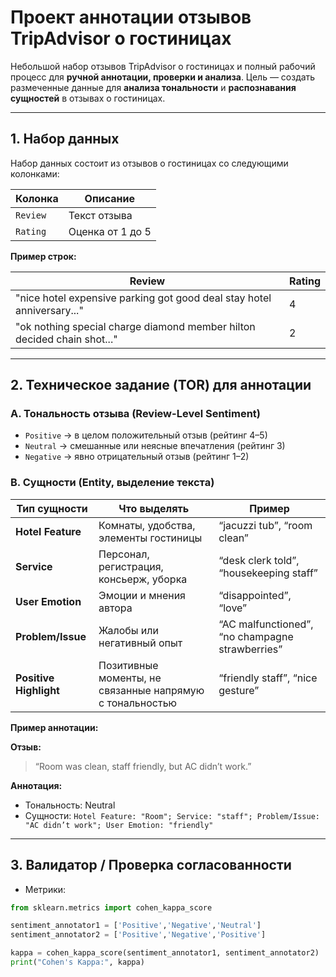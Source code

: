 # Проект аннотации отзывов TripAdvisor о гостиницах

Небольшой набор отзывов TripAdvisor о гостиницах и полный рабочий процесс для **ручной аннотации, проверки и анализа**. Цель — создать размеченные данные для **анализa тональности** и **распознавания сущностей** в отзывах о гостиницах.

---

## **1. Набор данных**

Набор данных состоит из отзывов о гостиницах со следующими колонками:

| Колонка  | Описание |
|---------|-------------|
| `Review` | Текст отзыва |
| `Rating` | Оценка от 1 до 5 |

**Пример строк:**

| Review | Rating |
|--------|--------|
| "nice hotel expensive parking got good deal stay hotel anniversary..." | 4 |
| "ok nothing special charge diamond member hilton decided chain shot..." | 2 |

---

## **2. Техническое задание (TOR) для аннотации**

### **A. Тональность отзыва (Review-Level Sentiment)**
- `Positive` → в целом положительный отзыв (рейтинг 4–5)  
- `Neutral` → смешанные или неясные впечатления (рейтинг 3)  
- `Negative` → явно отрицательный отзыв (рейтинг 1–2)  

### **B. Сущности (Entity, выделение текста)**

| Тип сущности       | Что выделять                                     | Пример |
|-------------------|-------------------------------------------------|---------|
| **Hotel Feature**   | Комнаты, удобства, элементы гостиницы           | “jacuzzi tub”, “room clean” |
| **Service**         | Персонал, регистрация, консьерж, уборка        | “desk clerk told”, “housekeeping staff” |
| **User Emotion**    | Эмоции и мнения автора                          | “disappointed”, “love” |
| **Problem/Issue**   | Жалобы или негативный опыт                      | “AC malfunctioned”, “no champagne strawberries” |
| **Positive Highlight** | Позитивные моменты, не связанные напрямую с тональностью | “friendly staff”, “nice gesture” |

**Пример аннотации:**

**Отзыв:**  
> “Room was clean, staff friendly, but AC didn’t work.”  

**Аннотация:**  
- Тональность: Neutral  
- Сущности: `Hotel Feature: "Room"; Service: "staff"; Problem/Issue: "AC didn’t work"; User Emotion: "friendly"`

---

## **3. Валидатор / Проверка согласованности**

 
- Метрики:  


```python
from sklearn.metrics import cohen_kappa_score

sentiment_annotator1 = ['Positive','Negative','Neutral']
sentiment_annotator2 = ['Positive','Negative','Positive']

kappa = cohen_kappa_score(sentiment_annotator1, sentiment_annotator2)
print("Cohen's Kappa:", kappa)
